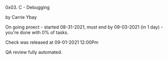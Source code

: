 0x03. C - Debugging



by Carrie Ybay

On going proect - started 08-31-2021, must end by 09-03-2021 (in 1 day) - you're done with 0% of tasks.

Check was released at 09-01-2021 12:00Pm

QA review fully automated.
